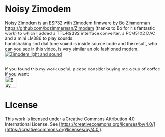 
# Noisy Zimodem
Noisy Zimodem is an ESP32 with Zimodem firmware by Bo Zimmerman https://github.com/bozimmerman/Zimodem (thanks to Bo for his fantastic work) to which I added a TTL-RS232 interface converter, a PCM5102 DAC and a mini LM386 to play sounds.
<br>
handshaking and dial tone sound is inside source code and the result, who can you see in this video, is very similar an old fashioned modem.
<br>
[![Zimodem light and sound](https://img.youtube.com/vi/VRC4mkl1oA8/0.jpg)](https://www.youtube.com/watch?v=VRC4mkl1oA8)

<br>
If you found this my work useful, please consider buying me a cup of coffee if you want:<br>
<a href='https://ko-fi.com/na103' target='_blank'><img height='36' style='border:0px;height:36px;' src='https://storage.ko-fi.com/cdn/cup-border.png' border='0' alt='Buy Me a Coffee at ko-fi.com' /></a>

# License

This work is licensed under a Creative Commons Attribution 4.0 International License. See [https://creativecommons.org/licenses/by/4.0/](https://creativecommons.org/licenses/by/4.0/).
